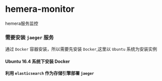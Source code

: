 # hemera-monitor
hemera服务监控

### 需要安装 `jaeger` 服务
通过 `Docker` 容器安装，所以需要先安装 `Docker`,这里以 `Ubuntu` 系统为安装实例

#### Ubuntu 16.4 系统下安装 Docker



**利用 `elasticsearch` 作为存储引擎部署 `jaeger`**
